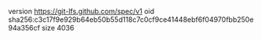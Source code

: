 version https://git-lfs.github.com/spec/v1
oid sha256:c3c17f9e929b64eb50b55d118c7c0cf9ce41448ebf6f04970fbb250e94a356cf
size 4036
